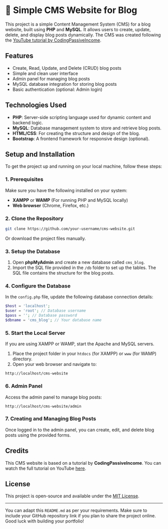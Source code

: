 # 🚀 Simple CMS Website for Blog

This project is a simple Content Management System (CMS) for a blog website, built using **PHP** and **MySQL**. It allows users to create, update, delete, and display blog posts dynamically. The CMS was created following the [YouTube tutorial by CodingPassiveIncome](https://www.youtube.com/watch?v=TIyiuVaEXV4).

## Features

- Create, Read, Update, and Delete (CRUD) blog posts
- Simple and clean user interface
- Admin panel for managing blog posts
- MySQL database integration for storing blog posts
- Basic authentication (optional: Admin login)

## Technologies Used

- **PHP**: Server-side scripting language used for dynamic content and backend logic.
- **MySQL**: Database management system to store and retrieve blog posts.
- **HTML/CSS**: For creating the structure and design of the blog.
- **Bootstrap**: A frontend framework for responsive design (optional).
  
## Setup and Installation

To get the project up and running on your local machine, follow these steps:

### 1. Prerequisites

Make sure you have the following installed on your system:
- **XAMPP** or **WAMP** (For running PHP and MySQL locally)
- **Web browser** (Chrome, Firefox, etc.)

### 2. Clone the Repository

```bash
git clone https://github.com/your-username/cms-website.git
```

Or download the project files manually.

### 3. Setup the Database

1. Open **phpMyAdmin** and create a new database called `cms_blog`.
2. Import the SQL file provided in the `/db` folder to set up the tables. The SQL file contains the structure for the blog posts.

### 4. Configure the Database

In the `config.php` file, update the following database connection details:

```php
$host = 'localhost';
$user = 'root'; // Database username
$pass = ''; // Database password
$dbname = 'cms_blog'; // Your database name
```

### 5. Start the Local Server

If you are using XAMPP or WAMP, start the Apache and MySQL servers.

1. Place the project folder in your `htdocs` (for XAMPP) or `www` (for WAMP) directory.
2. Open your web browser and navigate to:

```
http://localhost/cms-website
```

### 6. Admin Panel

Access the admin panel to manage blog posts:

```
http://localhost/cms-website/admin
```

### 7. Creating and Managing Blog Posts

Once logged in to the admin panel, you can create, edit, and delete blog posts using the provided forms.

## Credits

This CMS website is based on a tutorial by **CodingPassiveIncome**. You can watch the full tutorial on YouTube [here](https://www.youtube.com/watch?v=TIyiuVaEXV4).

## License

This project is open-source and available under the [MIT License](LICENSE).

---

You can adapt this `README.md` as per your requirements. Make sure to include your GitHub repository link if you plan to share the project online. Good luck with building your portfolio!
